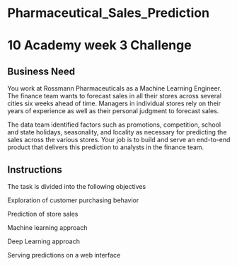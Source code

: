 # Pharmaceutical_Sales_Prediction
# 10 Academy week 3 Challenge

## Business Need

You work at Rossmann Pharmaceuticals as a Machine Learning Engineer. The finance team wants to forecast sales in all their stores across several cities six weeks ahead of time. Managers in individual stores rely on their years of experience as well as their personal judgment to forecast sales. 

The data team identified factors such as promotions, competition, school and state holidays, seasonality, and locality as necessary for predicting the sales across the various stores.
Your job is to build and serve an end-to-end product that delivers this prediction to analysts in the finance team. 

## Instructions

The task is divided into the following objectives

Exploration of customer purchasing behavior

Prediction of store sales

Machine learning approach

Deep Learning approach

Serving predictions on a web interface


